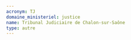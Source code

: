 ```yaml
---
acronym: TJ
domaine_ministeriel: justice
name: Tribunal Judiciaire de Chalon-sur-Saône
type: autre
---
```


